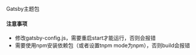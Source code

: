 Gatsby主题包

#### 注意事项
* 修改gatsby-config.js，需要重启start才能运行，否则会报错
* 需要使用npm安装依赖包（或者设置tnpm mode为npm），否则build会报错  